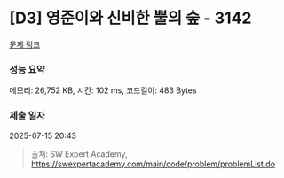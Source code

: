 # [D3] 영준이와 신비한 뿔의 숲 - 3142 

[문제 링크](https://swexpertacademy.com/main/code/problem/problemDetail.do?contestProbId=AV_6xWk6sbADFAWS) 

### 성능 요약

메모리: 26,752 KB, 시간: 102 ms, 코드길이: 483 Bytes

### 제출 일자

2025-07-15 20:43



> 출처: SW Expert Academy, https://swexpertacademy.com/main/code/problem/problemList.do
